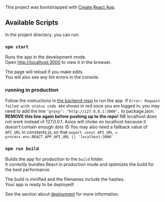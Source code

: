 This project was bootstrapped with [Create React App](https://github.com/facebook/create-react-app).

## Available Scripts

In the project directory, you can run:

### `npm start`

Runs the app in the development mode.<br>
Open [http://localhost:3000](http://localhost:3000) to view it in the browser.

The page will reload if you make edits.<br>
You will also see any lint errors in the console.

### running in production
Follow the instructions in [the backend repo](https://github.com/CampaignLabSpicy/twitter-followers-api) to run the app.
If `Error: Request failed with status code 404` shows in red once you are logged in, you may need to add the line `"proxy": "http://127.0.0.1:3000",` to package.json. **REMOVE this line again before pushing up to the repo!**
NB localhost does not work instead of 127.0.0.1. Axios will choke on localhost because it doesn't contain enough dots :angry:
You may also need a fallback value of `API_URL` in constants.js, so that 
`export const API_URL = process.env.REACT_APP_API_URL || 'localhost:3000'`

### `npm run build`

Builds the app for production to the `build` folder.<br>
It correctly bundles React in production mode and optimizes the build for the best performance.

The build is minified and the filenames include the hashes.<br>
Your app is ready to be deployed!

See the section about [deployment](https://facebook.github.io/create-react-app/docs/deployment) for more information.
